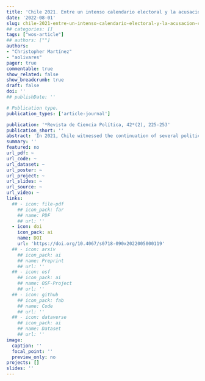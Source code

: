 ```yaml
---
title: 'Chile 2021. Entre un intenso calendario electoral y la acusación constitucional en contra de Sebastián Piñera'
date: '2022-08-01'
slug: chile-2021-entre-un-intenso-calendario-electoral-y-la-acusacion-constitucional
## categories: []
tags: ["wos-article"]
## authors: [""]
authors:
- "Christopher Martínez"
- "aolivares"
pager: true
commentable: true
show_related: false
show_breadcrumb: true
draft: false
doi: ''
## publishDate: ''

# Publication type.
publication_types: ['article-journal']

publication: '*Revista de Ciencia Política, 42*(2), 225-253'
publication_short: ''
abstract: 'In 2021, Chile witnessed the continuation of several political and social processes inherited from previous years, among them the fight against the COVID-19 and the constitution-making procedure. In this article, we analyze two key aspects of the Sebastián Piñera’s last year in office: the intense electoral calendar and the impeachment proceeding initiated against him during 2021’s second half. On the one hand, the results of several different elections confirm the weakening of the center-right and its traditional parties, a process that began in the 2019 “estallido social” (social outburst) and how President Sebastián Piñera handled it. On the other hand, we examine in detail the impeachment proceedings against the chief executive and leader of the center-right coalition, paying close attention to the sponsors’ potential motivations and its impact on Chile’s presidential stability.'
summary: ''
featured: no
url_pdf: ~
url_code: ~
url_dataset: ~
url_poster: ~
url_project: ~
url_slides: ~
url_source: ~
url_video: ~
links:
  ## - icon: file-pdf
    ## icon_pack: far
    ## name: PDF
    ## url: ''
  - icon: doi
    icon_pack: ai
    name: DOI
    url: 'https://doi.org/10.4067/s0718-090x2022005000119'
  ## - icon: arxiv
    ## icon_pack: ai
    ## name: Preprint
    ## url: ''
  ## - icon: osf
    ## icon_pack: ai
    ## name: OSF-Project
    ## url: ''
  ## - icon: github
    ## icon_pack: fab
    ## name: Code
    ## url: ''
  ## - icon: dataverse
    ## icon_pack: ai
    ## name: Dataset
    ## url: ''
image:
  caption: ''
  focal_point: ''
  preview_only: no
projects: []
slides: ''
---
```

